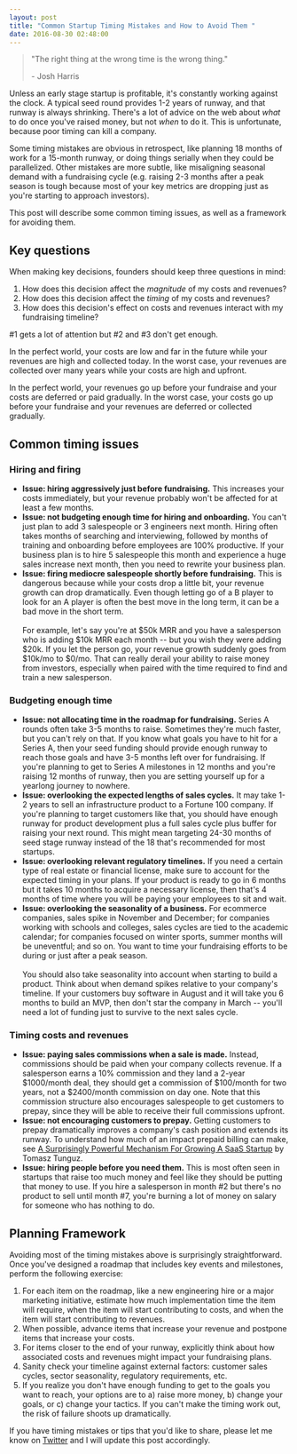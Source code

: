 ```yaml
---
layout: post
title: "Common Startup Timing Mistakes and How to Avoid Them "
date: 2016-08-30 02:48:00
---
```

> "The right thing at the wrong time is the wrong thing."
> 
> \- Josh Harris

Unless an early stage startup is profitable, it's constantly working against the clock. A typical seed round provides 1-2 years of runway, and that runway is always shrinking. There's a lot of advice on the web about _what_ to do once you've raised money, but not _when_ to do it. This is unfortunate, because poor timing can kill a company.

Some timing mistakes are obvious in retrospect, like planning 18 months of work for a 15-month runway, or doing things serially when they could be parallelized. Other mistakes are more subtle, like misaligning seasonal demand with a fundraising cycle (e.g. raising 2-3 months after a peak season is tough because most of your key metrics are dropping just as you're starting to approach investors).

This post will describe some common timing issues, as well as a framework for avoiding them.

## Key questions
When making key decisions, founders should keep three questions in mind:

1. How does this decision affect the _magnitude_ of my costs and revenues?
2. How does this decision affect the _timing_ of my costs and revenues?
3. How does this decision's effect on costs and revenues interact with my fundraising timeline?

\#1 gets a lot of attention but \#2 and \#3 don't get enough.

In the perfect world, your costs are low and far in the future while your revenues are high and collected today. In the worst case, your revenues are collected over many years while your costs are high and upfront.

In the perfect world, your revenues go up before your fundraise and your costs are deferred or paid gradually. In the worst case, your costs go up before your fundraise and your revenues are deferred or collected gradually.

## Common timing issues

### Hiring and firing
* **Issue: hiring aggressively just before fundraising.** This increases your costs immediately, but your revenue probably won't be affected for at least a few months.
* **Issue: not budgeting enough time for hiring and onboarding.** You can't just plan to add 3 salespeople or 3 engineers next month. Hiring often takes months of searching and interviewing, followed by months of training and onboarding before employees are 100% productive. If your business plan is to hire 5 salespeople this month and experience a huge sales increase next month, then you need to rewrite your business plan.
* **Issue: firing mediocre salespeople shortly before fundraising.** This is dangerous because while your costs drop a little bit, your revenue growth can drop dramatically. Even though letting go of a B player to look for an A player is often the best move in the long term, it can be a bad move in the short term.<br><br>For example, let's say you're at $50k MRR and you have a salesperson who is adding $10k MRR each month -- but you wish they were adding $20k. If you let the person go, your revenue growth suddenly goes from $10k/mo to $0/mo. That can really derail your ability to raise money from investors, especially when paired with the time required to find and train a new salesperson.

### Budgeting enough time
* **Issue: not allocating time in the roadmap for fundraising.** Series A rounds often take 3-5 months to raise. Sometimes they're much faster, but you can't rely on that. If you know what goals you have to hit for a Series A, then your seed funding should provide enough runway to reach those goals and have 3-5 months left over for fundraising. If you're planning to get to Series A milestones in 12 months and you're raising 12 months of runway, then you are setting yourself up for a yearlong journey to nowhere.
* **Issue: overlooking the expected lengths of sales cycles.** It may take 1-2 years to sell an infrastructure product to a Fortune 100 company. If you're planning to target customers like that, you should have enough runway for product development plus a full sales cycle plus buffer for raising your next round. This might mean targeting 24-30 months of seed stage runway instead of the 18 that's recommended for most startups. 
* **Issue: overlooking relevant regulatory timelines.** If you need a certain type of real estate or financial license, make sure to account for the expected timing in your plans. If your product is ready to go in 6 months but it takes 10 months to acquire a necessary license, then that's 4 months of time where you will be paying your employees to sit and wait. 
* **Issue: overlooking the seasonality of a business.** For ecommerce companies, sales spike in November and December; for companies working with schools and colleges, sales cycles are tied to the academic calendar; for companies focused on winter sports, summer months will be uneventful; and so on. You want to time your fundraising efforts to be during or just after a peak season.<br><br>You should also take seasonality into account when starting to build a product. Think about when demand spikes relative to your company's timeline. If your customers buy software in August and it will take you 6 months to build an MVP, then don't star the company in March -- you'll need a lot of funding just to survive to the next sales cycle.

### Timing costs and revenues
* **Issue: paying sales commissions when a sale is made.** Instead, commissions should be paid when your company collects revenue. If a salesperson earns a 10% commission and they land a 2-year $1000/month deal, they should get a commission of $100/month for two years, not a $2400/month commission on day one. Note that this commission structure also encourages salespeople to get customers to prepay, since they will be able to receive their full commissions upfront.
* **Issue: not encouraging customers to prepay.** Getting customers to prepay dramatically improves a company's cash position and extends its runway. To understand how much of an impact prepaid billing can make, see <a href="http://tomtunguz.com/cash-collections/" target="_blank">A Surprisingly Powerful Mechanism For Growing A SaaS Startup</a> by Tomasz Tunguz.
* **Issue: hiring people before you need them.** This is most often seen in startups that raise too much money and feel like they should be putting that money to use. If you hire a salesperson in month #2 but there's no product to sell until month #7, you're burning a lot of money on salary for someone who has nothing to do.

## Planning Framework

Avoiding most of the timing mistakes above is surprisingly straightforward. Once you've designed a roadmap that includes key events and milestones, perform the following exercise:

1. For each item on the roadmap, like a new engineering hire or a major marketing initiative, estimate how much implementation time the item will require, when the item will start contributing to costs, and when the item will start contributing to revenues.
2. When possible, advance items that increase your revenue and postpone items that increase your costs.
3. For items closer to the end of your runway, explicitly think about how associated costs and revenues might impact your fundraising plans.
4. Sanity check your timeline against external factors: customer sales cycles, sector seasonality, regulatory requirements, etc.
5. If you realize you don't have enough funding to get to the goals you want to reach, your options are to a) raise more money, b) change your goals, or c) change your tactics. If you can't make the timing work out, the risk of failure shoots up dramatically.

If you have timing mistakes or tips that you'd like to share, please let me know on <a href="https://twitter.com/lpolovets" target="_blank">Twitter</a> and I will update this post accordingly.